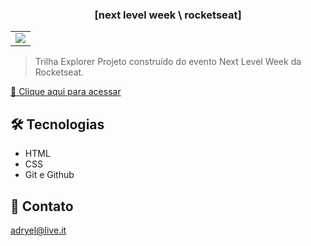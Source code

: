 <h3 align="center">[next level week \ rocketseat]</h3>

<table align="center">
  <tr>
    <td><img src="https://user-images.githubusercontent.com/88943961/190390985-074b9666-a5dd-4047-8c9d-5e54e93dd896.png"/></td>
  </tr>
</table>

> Trilha Explorer
Projeto construído do evento Next Level Week da Rocketseat.

[🔗 Clique aqui para acessar](https://e-sports-two.vercel.app)


## 🛠 Tecnologias

- HTML
- CSS
- Git e Github

## 📧 Contato

adryel@live.it
